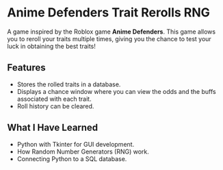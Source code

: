 # **Anime Defenders Trait Rerolls RNG**

A game inspired by the Roblox game **Anime Defenders**. This game allows you to reroll your traits multiple times, giving you the chance to test your luck in obtaining the best traits!

## **Features**

- Stores the rolled traits in a database.
- Displays a chance window where you can view the odds and the buffs associated with each trait.
- Roll history can be cleared.

## **What I Have Learned**

- Python with Tkinter for GUI development.
- How Random Number Generators (RNG) work.
- Connecting Python to a SQL database.
